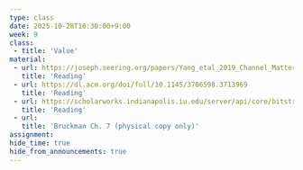 ```yaml
---
type: class
date: 2025-10-28T10:30:00+9:00
week: 9
class:
 - title: 'Value'
material:
 - url: https://joseph.seering.org/papers/Yang_etal_2019_Channel_Matters.pdf
   title: 'Reading'
 - url: https://dl.acm.org/doi/full/10.1145/3706598.3713969
   title: 'Reading'
 - url: https://scholarworks.indianapolis.iu.edu/server/api/core/bitstreams/e2f5cc35-b60c-488c-9e4e-3cf107cb3b80/content
   title: 'Reading'
 - url: 
   title: 'Bruckman Ch. 7 (physical copy only)'
assignment:
hide_time: true
hide_from_announcements: true
---
```

